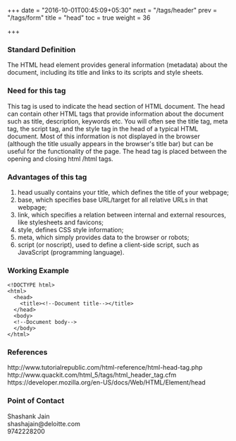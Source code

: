 +++
date = "2016-10-01T00:45:09+05:30"
next = "/tags/header"
prev = "/tags/form"
title = "head"
toc = true
weight = 36

+++

<h3>Standard Definition</h3>
The HTML head element provides general information (metadata) about the document, including its title and links to its scripts and style sheets.

<h3>Need for this tag</h3>
This tag is used to indicate the head section of HTML document. The head can contain other HTML tags that provide information about the document such as title, description, keywords etc. You will often see the title tag, meta tag, the script tag, and the style tag in the head of a typical HTML document. Most of this information is not displayed in the browser (although the title usually appears in the browser's title bar) but can be useful for the functionality of the page. The head tag is placed between the opening and closing html /html tags.

<h3>Advantages of this tag</h3>
<ol>
  <li>head usually contains your title, which defines the title of your webpage; </li>
  <li>base, which specifies base URL/target for all relative URLs in that webpage; </li>
  <li>link, which specifies a relation between internal and external resources, like stylesheets and favicons;</li>
  <li>style, defines CSS style information; </li>
  <li>meta, which simply provides data to the browser or robots;</li>
  <li>script (or noscript), used to define a client-side script, such as JavaScript (programming language).</li>
</ol>

<h3>Working Example</h3>

    <!DOCTYPE html>
    <html>
      <head>
        <title><!--Document title--></title>
      </head>
      <body>
      <!--Document body-->
      </body>
    </html>

<h3>References</h3>
http://www.tutorialrepublic.com/html-reference/html-head-tag.php
<br>
http://www.quackit.com/html_5/tags/html_header_tag.cfm
<br>
https://developer.mozilla.org/en-US/docs/Web/HTML/Element/head

<h3>Point of Contact</h3>
Shashank Jain <br>
shashajain@deloitte.com <br>
9742228200
